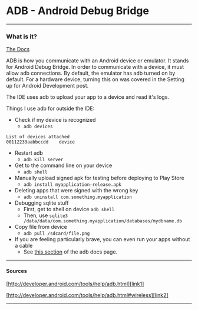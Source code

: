 # ADB - Android Debug Bridge

---

### What is it?

[The Docs][link1]

ADB is how you communicate with an Android device or emulator. It stands for Android Debug Bridge. In order to communicate with a device, it must allow adb connections. By default, the emulator has adb turned on by default. For a hardware device, turning this on was covered in the Setting up for Android Development post.

The IDE uses adb to upload your app to a device and read it's logs.

Things I use adb for outside the IDE:

* Check if my device is recognized
	* `adb devices`
```
List of devices attached 
00112233aabbccdd	device
```
* Restart adb
	* `adb kill server`
* Get to the command line on your device
	* `adb shell`
* Manually upload signed apk for testing before deploying to Play Store
	* `adb install myapplication-release.apk`
* Deleting apps that were signed with the wrong key
	* `adb uninstall com.something.myapplication`
* Debugging sqlite stuff
	* First, get to shell on device `adb shell`
	* Then, use `sqlite3 /data/data/com.something.myapplication/databases/mydbname.db`
* Copy file from device
	* `adb pull /sdcard/file.png`
* If you are feeling particularly brave, you can even run your apps without a cable
	* See [this section][link2] of the adb docs page.

---

#### Sources

[http://developer.android.com/tools/help/adb.html][link1]

[http://developer.android.com/tools/help/adb.html#wireless][link2]

---

[link1]: http://developer.android.com/tools/help/adb.html
[link2]: http://developer.android.com/tools/help/adb.html#wireless